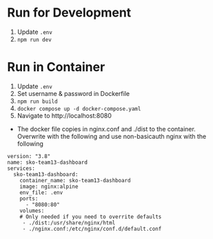 # Run for Development

1. Update `.env`
2. `npm run dev`

# Run in Container

1. Update `.env`
2. Set username & password in Dockerfile
3. `npm run build`
4. `docker compose up -d docker-compose.yaml`
5. Navigate to http://localhost:8080

- The docker file copies in nginx.conf and ./dist to the container. Overwrite with the following and use non-basicauth nginx with the following

```
version: "3.8"
name: sko-team13-dashboard
services:
  sko-team13-dashboard:
    container_name: sko-team13-dashboard
    image: nginx:alpine
    env_file: .env
    ports:
      - "8080:80"
    volumes:
    # Only needed if you need to overrite defaults
     - ./dist:/usr/share/nginx/html
     - ./nginx.conf:/etc/nginx/conf.d/default.conf

```
